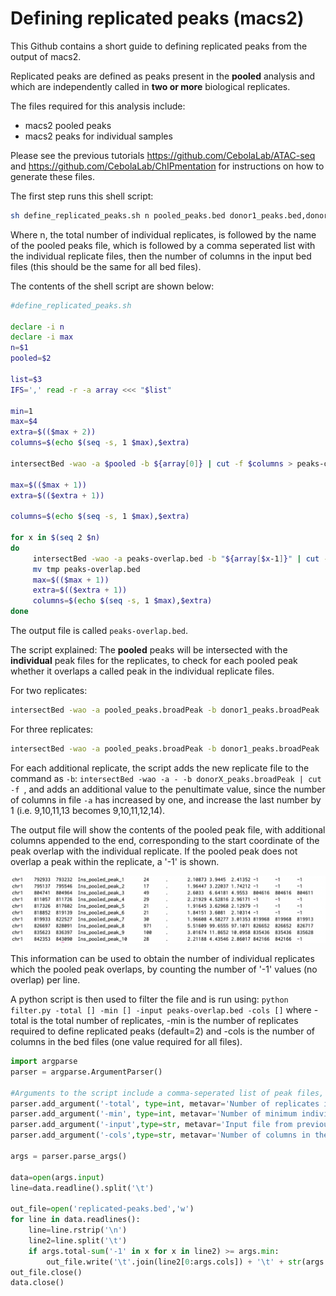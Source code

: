 # Defining replicated peaks (macs2)

This Github contains a short guide to defining replicated peaks from the output of macs2.

Replicated peaks are defined as peaks present in the **pooled** analysis and which are independently called in **two or more** biological replicates. 


The files required for this analysis include:

- macs2 pooled peaks
- macs2 peaks for individual samples

Please see the previous tutorials https://github.com/CebolaLab/ATAC-seq and https://github.com/CebolaLab/ChIPmentation for instructions on how to generate these files.


The first step runs this shell script:

```bash
sh define_replicated_peaks.sh n pooled_peaks.bed donor1_peaks.bed,donor2_peaks.bed... ncol
```

Where n, the total number of individual replicates, is followed by the name of the pooled peaks file, which is followed by a comma seperated list with the individual replicate files, then the number of columns in the input bed files (this should be the same for all bed files).

The contents of the shell script are shown below:

```bash
#define_replicated_peaks.sh

declare -i n
declare -i max
n=$1
pooled=$2

list=$3
IFS=',' read -r -a array <<< "$list"

min=1
max=$4
extra=$(($max + 2))
columns=$(echo $(seq -s, 1 $max),$extra)

intersectBed -wao -a $pooled -b ${array[0]} | cut -f $columns > peaks-overlap.bed

max=$(($max + 1))
extra=$(($extra + 1))

columns=$(echo $(seq -s, 1 $max),$extra)

for x in $(seq 2 $n)
do
     intersectBed -wao -a peaks-overlap.bed -b "${array[$x-1]}" | cut -f $columns > tmp
     mv tmp peaks-overlap.bed
     max=$(($max + 1))
     extra=$(($extra + 1))
     columns=$(echo $(seq -s, 1 $max),$extra)
done
```

The output file is called `peaks-overlap.bed`.


The script explained:
The **pooled** peaks will be intersected with the **individual** peak files for the replicates, to check for each pooled peak whether it overlaps a called peak in the individual replicate files.

For two replicates:

```bash
intersectBed -wao -a pooled_peaks.broadPeak -b donor1_peaks.broadPeak | cut -f 1,2,3,4,5,6,7,8,9,11 | intersectBed -wao -a - -b donor2_peaks.broadPeak | cut -f 1,2,3,4,5,6,7,8,9,10,12
```

For three replicates:

```bash
intersectBed -wao -a pooled_peaks.broadPeak -b donor1_peaks.broadPeak | cut -f 1,2,3,4,5,6,7,8,9,11 | intersectBed -wao -a - -b donor2_peaks.broadPeak | cut -f 1,2,3,4,5,6,7,8,9,10,12 intersectBed -wao -a - -b donor3_peaks.broadPeak | cut -f 1,2,3,4,5,6,7,8,9,10,11,13
```

For each additional replicate, the script adds the new replicate file to the command as `-b`: `intersectBed -wao -a - -b donorX_peaks.broadPeak | cut -f `, and adds an additional value to the penultimate value, since the number of columns in file `-a` has increased by one, and increase the last number by 1 (i.e. 9,10,11,13 becomes 9,10,11,12,14).

The output file will show the contents of the pooled peak file, with additional columns appended to the end, corresponding to the start coordinate of the peak overlap with the individual replicate. If the pooled peak does not overlap a peak within the replicate, a '-1' is shown. 

<img src="https://github.com/CebolaLab/Replicated-peaks/blob/main/Figures/Intersection-output.png" width="800">

This information can be used to obtain the number of individual replicates which the pooled peak overlaps, by counting the number of '-1' values (no overlap) per line.

A python script is then used to filter the file and is run using: `python filter.py -total [] -min [] -input peaks-overlap.bed -cols []` where -total is the total number of replicates, -min is the number of replicates required to define replicated peaks (default=2) and -cols is the number of columns in the bed files (one value required for all files).

```python
import argparse
parser = argparse.ArgumentParser()

#Arguments to the script include a comma-seperated list of peak files, the type of peaks and the output file name
parser.add_argument('-total', type=int, metavar='Number of replicates included', help='This should be the total number of replicates included in the experiment.')
parser.add_argument('-min', type=int, metavar='Number of minimum individual replicates required to define a replicated peak.', help='This should be the total number of replicates included in the experiment.',default=2)
parser.add_argument('-input',type=str, metavar='Input file from previous step')
parser.add_argument('-cols',type=str, metavar='Number of columns in the bed files.')

args = parser.parse_args()

data=open(args.input)
line=data.readline().split('\t')

out_file=open('replicated-peaks.bed','w')
for line in data.readlines():
    line=line.rstrip('\n')
    line2=line.split('\t')
    if args.total-sum('-1' in x for x in line2) >= args.min:
        out_file.write('\t'.join(line2[0:args.cols]) + '\t' + str(args.total-sum('-1' in x for x in line2)) + '\n')
out_file.close()
data.close()
```




